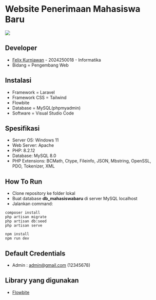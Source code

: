# Website Penerimaan Mahasiswa Baru

<img src="PROJEK-AKHIR-LSP/logo.png">

## Developer
- [Felix Kurniawan](https://github.com/FelixKey) - 2024250018 - Informatika
- Bidang = Pengembang Web

## Instalasi
- Framework = Laravel
- Framework CSS = Tailwind
- Flowbite
- Database = MySQL(phpmyadmin)
- Software = Visual Studio Code

## Spesifikasi
- Server OS: Windows 11
- Web Server: Apache
- PHP: 8.2.12
- Database: MySQL 8.0
- PHP Extensions: BCMath, Ctype, Fileinfo, JSON, Mbstring, OpenSSL, PDO, Tokenizer, XML

## How To Run
- Clone repository ke folder lokal
- Buat database **db_mahasiswabaru** di server MySQL localhost
- Jalankan command:
```
composer install
php artisan migrate
php artisan db:seed
php artisan serve

npm install
npm run dev
```

## Default Credentials
- Admin : admin@gmail.com (12345678)

## Library yang digunakan
- [Flowbite](https://flowbite.com/) 

